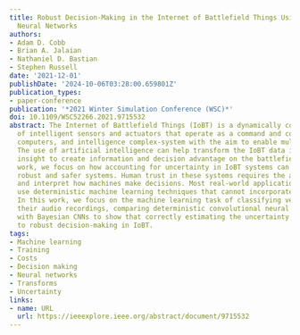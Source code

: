 ```yaml
---
title: Robust Decision-Making in the Internet of Battlefield Things Using Bayesian
  Neural Networks
authors:
- Adam D. Cobb
- Brian A. Jalaian
- Nathaniel D. Bastian
- Stephen Russell
date: '2021-12-01'
publishDate: '2024-10-06T03:28:00.659801Z'
publication_types:
- paper-conference
publication: '*2021 Winter Simulation Conference (WSC)*'
doi: 10.1109/WSC52266.2021.9715532
abstract: The Internet of Battlefield Things (IoBT) is a dynamically composed network
  of intelligent sensors and actuators that operate as a command and control, communications,
  computers, and intelligence complex-system with the aim to enable multi-domain operations.
  The use of artificial intelligence can help transform the IoBT data into actionable
  insight to create information and decision advantage on the battlefield. In this
  work, we focus on how accounting for uncertainty in IoBT systems can result in more
  robust and safer systems. Human trust in these systems requires the ability to understand
  and interpret how machines make decisions. Most real-world applications currently
  use deterministic machine learning techniques that cannot incorporate uncertainty.
  In this work, we focus on the machine learning task of classifying vehicles from
  their audio recordings, comparing deterministic convolutional neural networks (CNNs)
  with Bayesian CNNs to show that correctly estimating the uncertainty can help lead
  to robust decision-making in IoBT.
tags:
- Machine learning
- Training
- Costs
- Decision making
- Neural networks
- Transforms
- Uncertainty
links:
- name: URL
  url: https://ieeexplore.ieee.org/abstract/document/9715532
---
```

